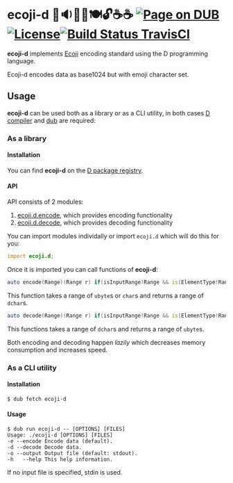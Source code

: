 ecoji-d 👦🔉🦐🔼🍽🔓☕☕ [![Page on DUB](https://img.shields.io/dub/v/ecoji-d.svg?style=flat-square)](http://code.dlang.org/packages/ecoji-d)[![License](https://img.shields.io/dub/l/ecoji-d.svg?style=flat-square)](https://github.com/ohdatboi/ecoji-d/blob/master/LICENSE)[![Build Status TravisCI](https://img.shields.io/travis/ohdatboi/ecoji-d/master.svg?style=flat-square)](https://travis-ci.org/ohdatboi/ecoji-d)
========

**ecoji-d** implements [Ecoji](https://github.com/keith-turner/ecoji) encoding standard using the D programming language.

Ecoji-d encodes data as base1024 but with emoji character set.

## Usage

**ecoji-d** can be used both as a library or as a CLI utility, in both cases [D compiler](https://dlang.org/download.html) and [dub](https://code.dlang.org/download) are required:

### As a library

#### Installation

You can find **ecoji-d** on the [D package registry](http://code.dlang.org/packages/ecoji-d).

#### API

API consists of 2 modules:

1. [ecoji.d.encode](source/ecoji/d/encode.d), which provides encoding functionality
2. [ecoji.d.decode](source/ecoji/d/decode.d), which provides decoding functionality

You can import modules individally or import `ecoji.d` which will do this for you:

```D
import ecoji.d;
```

Once it is imported you can call functions of **ecoji-d**:

```D
auto encode(Range)(Range r) if(isInputRange!Range && is(ElementType!Range : ubyte));
```

This function takes a range of `ubyte`s or `char`s and returns a range of `dchar`s.

```D
auto decode(Range)(Range r) if(isInputRange!Range && is(ElementType!Range : dchar));
```

This functions takes a range of `dchar`s and returns a range of `ubyte`s.


Both encoding and decoding happen *lazily* which decreases memory consumption and increases speed.

### As a CLI utility

#### Installation

```
$ dub fetch ecoji-d
```

#### Usage

```
$ dub run ecoji-d -- [OPTIONS] [FILES]
Usage: ./ecoji-d [OPTIONS] [FILES]
-e --encode Encode data (default).
-d --decode Decode data.
-o --output Output file (default: stdout).
-h   --help This help information.
```

If no input file is specified, stdin is used.















